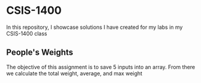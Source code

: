 # CSIS-1400
In this repository, I showcase solutions I have created for my labs in my CSIS-1400 class

## People's Weights
The objective of this assignment is to save 5 inputs into an array. From there we calculate the total weight, average, and max weight
